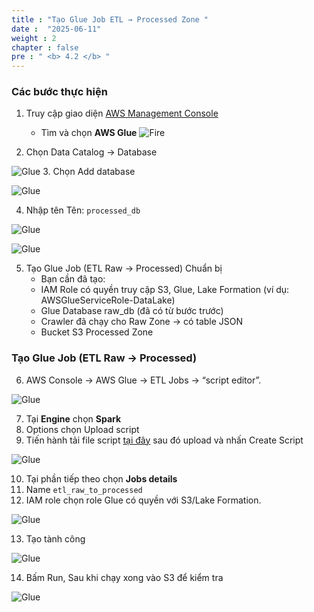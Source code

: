 ```yaml
---
title : "Tạo Glue Job ETL → Processed Zone "
date :  "2025-06-11"
weight : 2
chapter : false
pre : " <b> 4.2 </b> "
---
```


### Các bước thực hiện 

1. Truy cập giao diện [AWS Management Console](https://console.aws.amazon.com)

    - Tìm và chọn **AWS Glue**
![Fire](/images/3.firehose/0022-fire.png)
2. Chọn Data Catalog -> Database 

![Glue](/images/5.glue/0001-glue.png)
3. Chọn Add database

![Glue](/images/5.glue/0002-glue.png)

4. Nhập tên Tên: ```processed_db```

![Glue](/images/5.glue/0003-glue.png)

![Glue](/images/5.glue/0004-glue.png)

5. Tạo Glue Job (ETL Raw → Processed)
    Chuẩn bị
   - 	Bạn cần đã tạo:
   - 	IAM Role có quyền truy cập S3, Glue, Lake Formation (ví dụ: AWSGlueServiceRole-DataLake)
   - 	Glue Database raw_db (đã có từ bước trước)
   - 	Crawler đã chạy cho Raw Zone → có table JSON
   - 	Bucket S3 Processed Zone
### Tạo Glue Job (ETL Raw → Processed)

6. AWS Console → AWS Glue →  ETL Jobs → “script editor”.

![Glue](/images/5.glue/0005-glue.png)

7. Tại **Engine** chọn **Spark**
8. Options chọn Upload script 
9. Tiến hành tải file script [tại đây](https://raw.githubusercontent.com/QuanNguyenD/FcjWS/refs/heads/main/import_sys.py) sau đó upload và nhấn Create Script

![Glue](/images/5.glue/0006-glue.png)

10. Tại phần tiếp theo chọn **Jobs details**
11. Name ```etl_raw_to_processed```
12. IAM role chọn role Glue có quyền với S3/Lake Formation.

![Glue](/images/5.glue/0007-glue.png)

13. Tạo tành công 

![Glue](/images/5.glue/0008-glue.png)

14. Bấm Run, Sau khi chạy xong vào S3 để kiểm tra 

![Glue](/images/5.glue/0009-glue.png)


